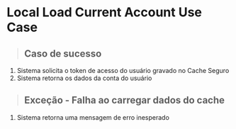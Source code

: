 # Local Load Current Account Use Case

> ## Caso de sucesso
1. Sistema solicita o token de acesso do usuário gravado no Cache Seguro
2. Sistema retorna os dados da conta do usuário

> ## Exceção - Falha ao carregar dados do cache
1. Sistema retorna uma mensagem de erro inesperado